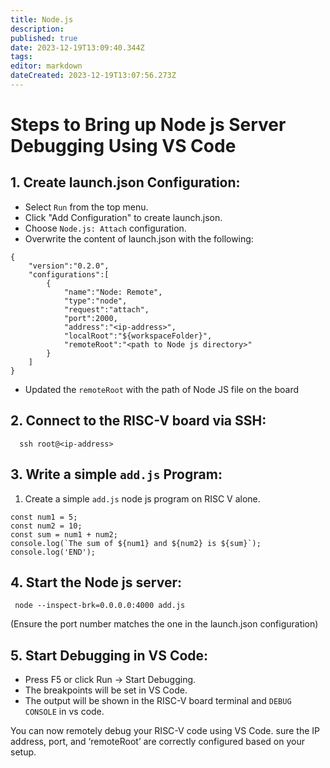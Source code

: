 ```yaml
---
title: Node.js
description: 
published: true
date: 2023-12-19T13:09:40.344Z
tags: 
editor: markdown
dateCreated: 2023-12-19T13:07:56.273Z
---
```


# Steps to Bring up Node js Server Debugging Using VS Code
## 1. Create launch.json Configuration:
   - Select `Run` from the top menu.
   - Click "Add Configuration" to create launch.json.
   - Choose `Node.js: Attach` configuration.
   - Overwrite the content of launch.json with the following:

    {
        "version":"0.2.0",
        "configurations":[
            {
                "name":"Node: Remote",
                "type":"node",
                "request":"attach",
                "port":2000,
                "address":"<ip-address>",
                "localRoot":"${workspaceFolder}",
                "remoteRoot":"<path to Node js directory>"
            }
        ]
    }
- Updated the `remoteRoot` with the path of Node JS file on the board
## 2. Connect to the RISC-V board via SSH:
 
      ssh root@<ip-address>
## 3. Write a simple `add.js` Program:
   1. Create a simple `add.js` node js program on RISC V alone.

    const num1 = 5;
    const num2 = 10;
    const sum = num1 + num2;
    console.log(`The sum of ${num1} and ${num2} is ${sum}`);
    console.log('END');
## 4. Start the Node js server:

     node --inspect-brk=0.0.0.0:4000 add.js
   (Ensure the port number matches the one in the launch.json configuration)
## 5. Start Debugging in VS Code:
  - Press F5 or click Run -> Start Debugging.
  - The breakpoints will be set in VS Code.
  - The output will be shown in the RISC-V board terminal and `DEBUG CONSOLE` in vs code.

You can now remotely debug your RISC-V code using VS Code. sure the IP address, port, and ‘remoteRoot’ are correctly configured based on your setup.
